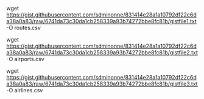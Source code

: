 wget https://gist.githubusercontent.com/sdminonne/831414e28a1a10792df22c6da38a0a83/raw/6741da73c30da1cb258339a93b74272bbe8fc81b/gistfile1.txt -O routes.csv

wget https://gist.githubusercontent.com/sdminonne/831414e28a1a10792df22c6da38a0a83/raw/6741da73c30da1cb258339a93b74272bbe8fc81b/gistfile2.txt -O airports.csv


wget https://gist.githubusercontent.com/sdminonne/831414e28a1a10792df22c6da38a0a83/raw/6741da73c30da1cb258339a93b74272bbe8fc81b/gistfile3.txt -O airlines.csv
